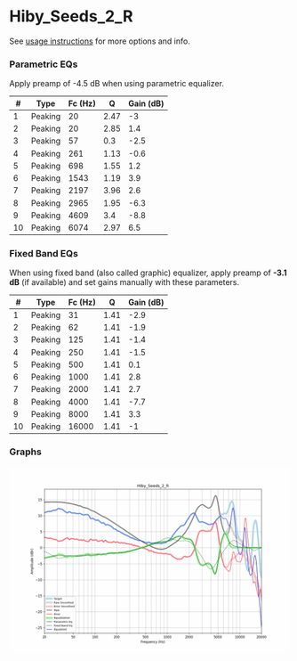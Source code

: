 # Hiby_Seeds_2_R
See [usage instructions](https://github.com/jaakkopasanen/AutoEq#usage) for more options and info.

### Parametric EQs
Apply preamp of -4.5 dB when using parametric equalizer.

|   # | Type    |   Fc (Hz) |    Q |   Gain (dB) |
|-----|---------|-----------|------|-------------|
|   1 | Peaking |        20 | 2.47 |        -3   |
|   2 | Peaking |        20 | 2.85 |         1.4 |
|   3 | Peaking |        57 | 0.3  |        -2.5 |
|   4 | Peaking |       261 | 1.13 |        -0.6 |
|   5 | Peaking |       698 | 1.55 |         1.2 |
|   6 | Peaking |      1543 | 1.19 |         3.9 |
|   7 | Peaking |      2197 | 3.96 |         2.6 |
|   8 | Peaking |      2965 | 1.95 |        -6.3 |
|   9 | Peaking |      4609 | 3.4  |        -8.8 |
|  10 | Peaking |      6074 | 2.97 |         6.5 |

### Fixed Band EQs
When using fixed band (also called graphic) equalizer, apply preamp of **-3.1 dB** (if available) and set gains manually with these parameters.

|   # | Type    |   Fc (Hz) |    Q |   Gain (dB) |
|-----|---------|-----------|------|-------------|
|   1 | Peaking |        31 | 1.41 |        -2.9 |
|   2 | Peaking |        62 | 1.41 |        -1.9 |
|   3 | Peaking |       125 | 1.41 |        -1.4 |
|   4 | Peaking |       250 | 1.41 |        -1.5 |
|   5 | Peaking |       500 | 1.41 |         0.1 |
|   6 | Peaking |      1000 | 1.41 |         2.8 |
|   7 | Peaking |      2000 | 1.41 |         2.7 |
|   8 | Peaking |      4000 | 1.41 |        -7.7 |
|   9 | Peaking |      8000 | 1.41 |         3.3 |
|  10 | Peaking |     16000 | 1.41 |        -1   |

### Graphs
![](./Hiby_Seeds_2_R.png)
